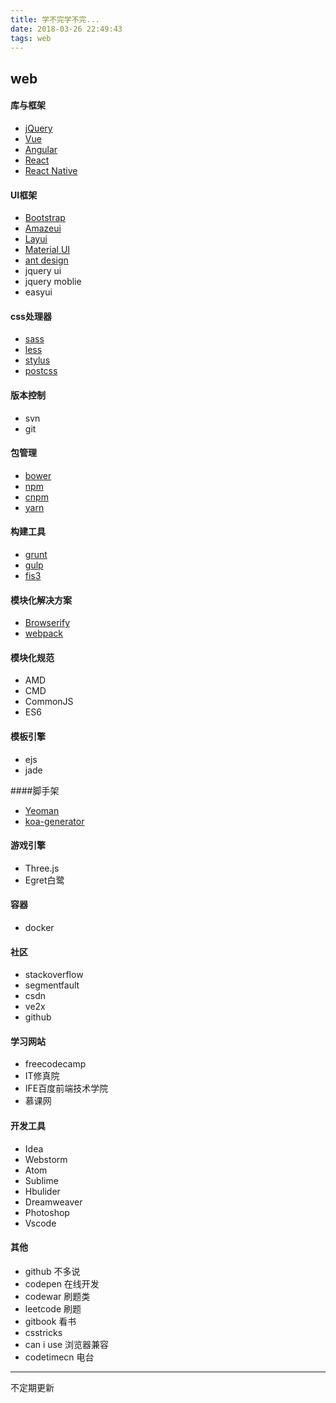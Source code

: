 ```yaml
---
title: 学不完学不完...
date: 2018-03-26 22:49:43
tags: web
---
```


## web

#### 库与框架 

- [jQuery](#)
- [Vue](#)
- [Angular](#)
- [React](#)
- [React Native](#)

#### UI框架

- [Bootstrap](#)
- [Amazeui](#)
- [Layui](#)
- [Material UI](#)
- [ant design](#)
- jquery ui
- jquery moblie
- easyui

#### css处理器

- [sass](#)
- [less](#)
- [stylus](#)
- [postcss](#)

#### 版本控制

- svn
- git

#### 包管理

- [bower](#)
- [npm](#)
- [cnpm](#)
- [yarn](#)


#### 构建工具

- [grunt](#)
- [gulp](#)
- [fis3](#)

#### 模块化解决方案

- [Browserify](#)
- [webpack](#)


#### 模块化规范

- AMD
- CMD
- CommonJS
- ES6

#### 模板引擎

- ejs
- jade

####脚手架

- [Yeoman](#)
- [koa-generator](#)

#### 游戏引擎

- Three.js
- Egret白鹭

#### 容器

- docker

#### 社区

- stackoverflow
- segmentfault
- csdn
- ve2x
- github

#### 学习网站

- freecodecamp
- IT修真院
- IFE百度前端技术学院
- 慕课网

#### 开发工具

- Idea
- Webstorm
- Atom
- Sublime
- Hbulider
- Dreamweaver
- Photoshop
- Vscode

#### 其他

- github 不多说
- codepen  在线开发
- codewar 刷题类
- leetcode 刷题
- gitbook  看书
- csstricks
- can i use 浏览器兼容
- codetimecn 电台


-----
不定期更新

